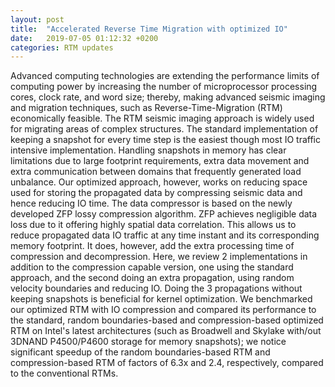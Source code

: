 ```yaml
---
layout: post
title:  "Accelerated Reverse Time Migration with optimized IO"
date:   2019-07-05 01:12:32 +0200
categories: RTM updates
---
```


Advanced computing technologies are extending the performance limits of computing power by increasing the number of microprocessor processing cores, clock rate, and word size; thereby, making advanced seismic imaging and migration techniques, such as Reverse-Time-Migration (RTM) economically feasible. The RTM seismic imaging approach is widely used for migrating areas of complex structures. The standard implementation of keeping a snapshot for every time step is the easiest though most IO traffic intensive implementation. Handling snapshots in memory has clear limitations due to large footprint requirements, extra data movement and extra communication between domains that frequently generated load unbalance.
Our optimized approach, however, works on reducing space used for storing the propagated data by compressing seismic data and hence reducing IO time. The data compressor is based on the newly developed ZFP lossy compression algorithm. ZFP achieves negligible data loss due to it offering highly spatial data correlation. This allows us to reduce propagated data IO traffic at any time instant and its corresponding memory footprint. It does, however, add the extra processing time of compression and decompression. Here, we review 2 implementations in addition to the compression capable version, one using the standard approach, and the second doing an extra propagation, using random velocity boundaries and reducing IO.
Doing the 3 propagations without keeping snapshots is beneficial for kernel optimization. We benchmarked our optimized RTM with IO compression and compared its performance to the standard, random boundaries-based and compression-based optimized RTM on Intel's latest architectures (such as Broadwell and Skylake with/out 3DNAND P4500/P4600 storage for memory snapshots); we notice significant speedup of the random boundaries-based RTM and compression-based RTM of factors of 6.3x and 2.4, respectively, compared to the conventional RTMs.


